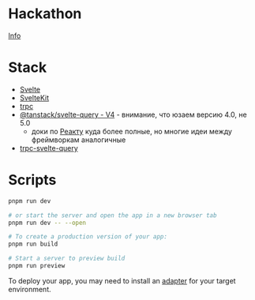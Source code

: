 # Hackathon

[Info](https://gist.github.com/batyshkaLenin/47df0766b564789634af1859a24b1d3e#%D0%BF%D1%80%D0%BE%D1%86%D0%B5%D1%81%D1%81%D1%8B-%D0%B8-%D0%BF%D0%BE%D0%BB%D1%8C%D0%B7%D0%BE%D0%B2%D0%B0%D1%82%D0%B5%D0%BB%D1%8C%D1%81%D0%BA%D0%B8%D0%B5-%D0%B8%D1%81%D1%82%D0%BE%D1%80%D0%B8%D0%B8)

# Stack

- [Svelte](https://svelte.dev/docs/introduction)
- [SvelteKit](https://kit.svelte.dev/docs/introduction)
- [trpc](https://trpc.io/docs)
- [@tanstack/svelte-query - V4](https://tanstack.com/query/v4/docs/svelte/overview) - внимание, что юзаем версию 4.0, не 5.0
  - доки по [Реакту](https://tanstack.com/query/v4/docs/react/overview) куда более полные, но многие идеи между фреймворкам аналогичные
- [trpc-svelte-query](https://github.com/ottomated/trpc-svelte-query)

# Scripts

```bash
pnpm run dev

# or start the server and open the app in a new browser tab
pnpm run dev -- --open

# To create a production version of your app:
pnpm run build

# Start a server to preview build
pnpm run preview
```

To deploy your app, you may need to install an [adapter](https://kit.svelte.dev/docs/adapters) for your target environment.
